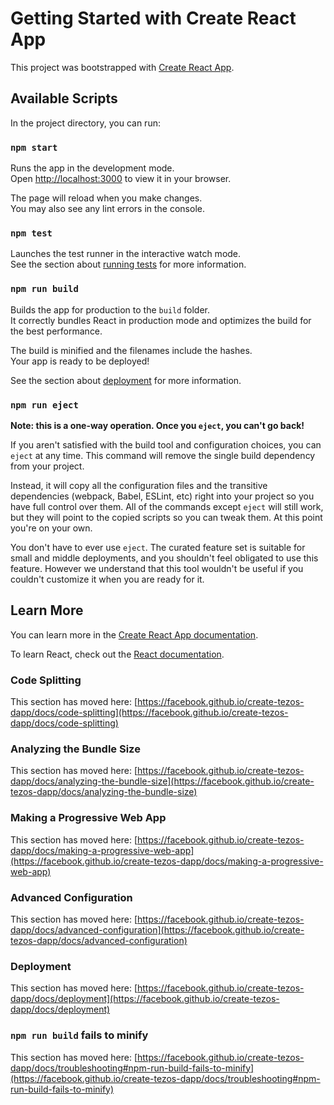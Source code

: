 # Getting Started with Create React App

This project was bootstrapped with [Create React App](https://github.com/waylad/create-tezos-dapp).

## Available Scripts

In the project directory, you can run:

### `npm start`

Runs the app in the development mode.\
Open [http://localhost:3000](http://localhost:3000) to view it in your browser.

The page will reload when you make changes.\
You may also see any lint errors in the console.

### `npm test`

Launches the test runner in the interactive watch mode.\
See the section about [running tests](https://facebook.github.io/create-tezos-dapp/docs/running-tests) for more information.

### `npm run build`

Builds the app for production to the `build` folder.\
It correctly bundles React in production mode and optimizes the build for the best performance.

The build is minified and the filenames include the hashes.\
Your app is ready to be deployed!

See the section about [deployment](https://facebook.github.io/create-tezos-dapp/docs/deployment) for more information.

### `npm run eject`

**Note: this is a one-way operation. Once you `eject`, you can't go back!**

If you aren't satisfied with the build tool and configuration choices, you can `eject` at any time. This command will remove the single build dependency from your project.

Instead, it will copy all the configuration files and the transitive dependencies (webpack, Babel, ESLint, etc) right into your project so you have full control over them. All of the commands except `eject` will still work, but they will point to the copied scripts so you can tweak them. At this point you're on your own.

You don't have to ever use `eject`. The curated feature set is suitable for small and middle deployments, and you shouldn't feel obligated to use this feature. However we understand that this tool wouldn't be useful if you couldn't customize it when you are ready for it.

## Learn More

You can learn more in the [Create React App documentation](https://facebook.github.io/create-tezos-dapp/docs/getting-started).

To learn React, check out the [React documentation](https://reactjs.org/).

### Code Splitting

This section has moved here: [https://facebook.github.io/create-tezos-dapp/docs/code-splitting](https://facebook.github.io/create-tezos-dapp/docs/code-splitting)

### Analyzing the Bundle Size

This section has moved here: [https://facebook.github.io/create-tezos-dapp/docs/analyzing-the-bundle-size](https://facebook.github.io/create-tezos-dapp/docs/analyzing-the-bundle-size)

### Making a Progressive Web App

This section has moved here: [https://facebook.github.io/create-tezos-dapp/docs/making-a-progressive-web-app](https://facebook.github.io/create-tezos-dapp/docs/making-a-progressive-web-app)

### Advanced Configuration

This section has moved here: [https://facebook.github.io/create-tezos-dapp/docs/advanced-configuration](https://facebook.github.io/create-tezos-dapp/docs/advanced-configuration)

### Deployment

This section has moved here: [https://facebook.github.io/create-tezos-dapp/docs/deployment](https://facebook.github.io/create-tezos-dapp/docs/deployment)

### `npm run build` fails to minify

This section has moved here: [https://facebook.github.io/create-tezos-dapp/docs/troubleshooting#npm-run-build-fails-to-minify](https://facebook.github.io/create-tezos-dapp/docs/troubleshooting#npm-run-build-fails-to-minify)
